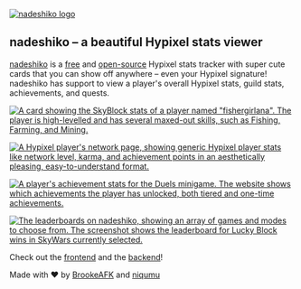 <a href="https://nadeshiko.io" target="_blank">![nadeshiko logo](https://nadeshiko.io/img/banner.png)</a>
## nadeshiko – a beautiful Hypixel stats viewer
[nadeshiko](https://nadeshiko.io) is a [free](https://en.wikipedia.org/wiki/Free_software) and [open-source](https://en.wikipedia.org/wiki/Open-source_software) Hypixel stats tracker with super cute cards that you can show off anywhere – even your Hypixel signature! nadeshiko has support to view a player's overall Hypixel stats, guild stats, achievements, and quests.


<a href="https://nadeshiko.io" target="_blank">![A card showing the SkyBlock stats of a player named "fishergirlana". The player is high-levelled and has several maxed-out skills, such as Fishing, Farming, and Mining.](https://github.com/user-attachments/assets/68a634c1-c499-4e7d-9b6e-38430ff94595)</a>

<a href="https://nadeshiko.io/player/oJakey" target="_blank">![A Hypixel player's network page, showing generic Hypixel player stats like network level, karma, and achievement points in an aesthetically pleasing, easy-to-understand format.](https://github.com/user-attachments/assets/80ea5b30-b38b-421e-8f86-21b035a38f63)</a>

<a href="https://nadeshiko.io/achievements/adjective_n0un/duels" target="_blank">![A player's achievement stats for the Duels minigame. The website shows which achievements the player has unlocked, both tiered and one-time achievements.](https://github.com/user-attachments/assets/0f456fdb-9f72-4c5b-9c2c-0392bd786c03)</a>

<a href="https://nadeshiko.io/leaderboards?leaderboard=SKYWARS_LUCKY_BLOCK_WINS" target="_blank">![The leaderboards on nadeshiko, showing an array of games and modes to choose from. The screenshot shows the leaderboard for Lucky Block wins in SkyWars currently selected.](https://github.com/user-attachments/assets/098e8dd2-13fb-4a5d-ba91-ac4a5c5f75df)</a>

Check out the [frontend](https://github.com/nadeshikostats/nadeshiko.io) and the [backend](https://github.com/nadeshikostats/nadeshikobackend)!

Made with ♥&#xFE0E; by <a href="https://brookie.dev" target="_blank">BrookeAFK</a> and <a href="https://niqumu.dev" target="_blank">niqumu</a>
